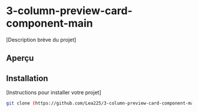 # 3-column-preview-card-component-main

[Description brève du projet]

## Aperçu

[Capture d'écran ou description concise du produit / projet]: (https://lea225.github.io/3-column-preview-card-component-main/)

## Installation

[Instructions pour installer votre projet]

```bash
git clone (https://github.com/Lea225/3-column-preview-card-component-main/tree/main)
